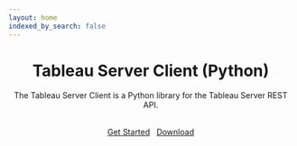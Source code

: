 ```yaml
---
layout: home
indexed_by_search: false
---
```


<header class="jumbotron hero-spacer text-center">
    <h1>Tableau Server Client (Python)</h1>
    <p>The Tableau Server Client is a Python library for the Tableau Server REST API.</p>
    <br />
    <a class="btn btn-primary btn-lg" href="{{ site.baseurl }}/docs" role="button">Get Started</a>&nbsp;&nbsp;
    <a class="btn btn-primary btn-lg" href="https://github.com/tableau/server-client-python/archive/v0.12.zip" role="button">Download</a>
</header>

